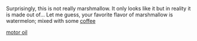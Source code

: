 Surprisingly, this is not really marshmallow. It only looks like it but in reality it is made out of... 
Let me guess, your favorite flavor of marshmallow is watermelon; mixed with some [coffee](../coffee/coffee.md)

[motor oil](../motor_oil/motor_oil.md)
